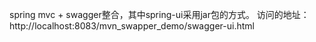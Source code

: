spring mvc + swagger整合，其中spring-ui采用jar包的方式。
访问的地址：
http://localhost:8083/mvn_swapper_demo/swagger-ui.html